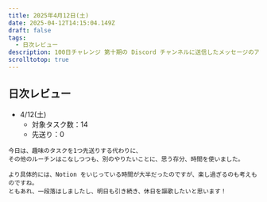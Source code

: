 ```yaml
---
title: 2025年4月12日(土)
date: 2025-04-12T14:15:04.149Z
draft: false
tags:
  - 日次レビュー
description: 100日チャレンジ 第十期の Discord チャンネルに送信したメッセージのアーカイブ
scrolltotop: true
---
```


## 日次レビュー

- 4/12(土)
  - 対象タスク数：14
  - 先送り：0

```
今日は、趣味のタスクを1つ先送りする代わりに、
その他のルーチンはこなしつつも、別のやりたいことに、思う存分、時間を使いました。

より具体的には、Notion をいじっている時間が大半だったのですが、楽し過ぎるのも考えものですね。
ともあれ、一段落はしましたし、明日も引き続き、休日を謳歌したいと思います！
```
